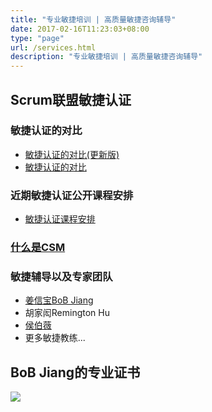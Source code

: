 ```yaml
---
title: "专业敏捷培训 | 高质量敏捷咨询辅导"
date: 2017-02-16T11:23:03+08:00
type: "page"
url: /services.html
description: "专业敏捷培训 | 高质量敏捷咨询辅导"
---
```


## Scrum联盟敏捷认证
### 敏捷认证的对比
- [敏捷认证的对比(更新版)](/agile-certification)
- [敏捷认证的对比](/agile-certification-comparison)

### 近期敏捷认证公开课程安排
- [敏捷认证课程安排](https://appmopev1px9533.h5.xiaoeknow.com/homepage) 

### [什么是CSM](/what-is-csm)
### 敏捷辅导以及专家团队
- [姜信宝BoB Jiang](/me)
- 胡家闳Remington Hu
- [侯伯薇](https://cn.linkedin.com/in/houbowei)
- 更多敏捷教练...

## BoB Jiang的专业证书
![](/images/bob-all-certs.jpg)
